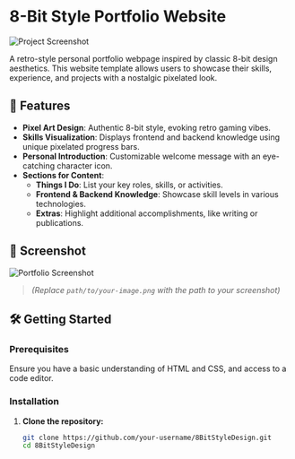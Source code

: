 # 8-Bit Style Portfolio Website

![Project Screenshot](path/to/your-image.png)

A retro-style personal portfolio webpage inspired by classic 8-bit design aesthetics. This website template allows users to showcase their skills, experience, and projects with a nostalgic pixelated look.

## 🚀 Features

- **Pixel Art Design**: Authentic 8-bit style, evoking retro gaming vibes.
- **Skills Visualization**: Displays frontend and backend knowledge using unique pixelated progress bars.
- **Personal Introduction**: Customizable welcome message with an eye-catching character icon.
- **Sections for Content**:
  - **Things I Do**: List your key roles, skills, or activities.
  - **Frontend & Backend Knowledge**: Showcase skill levels in various technologies.
  - **Extras**: Highlight additional accomplishments, like writing or publications.

## 📸 Screenshot

![Portfolio Screenshot](https://ibb.co/qgFvghf)

> *(Replace `path/to/your-image.png` with the path to your screenshot)*

## 🛠️ Getting Started

### Prerequisites

Ensure you have a basic understanding of HTML and CSS, and access to a code editor.

### Installation

1. **Clone the repository:**
   ```bash
   git clone https://github.com/your-username/8BitStyleDesign.git
   cd 8BitStyleDesign
